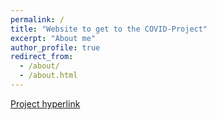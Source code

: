 ```yaml
---
permalink: /
title: "Website to get to the COVID-Project"
excerpt: "About me"
author_profile: true
redirect_from: 
  - /about/
  - /about.html
---
```


[Project hyperlink](https://gabe5672.github.io/COVID-19/)
